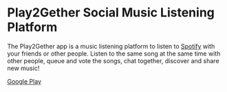 # Play2Gether Social Music Listening Platform

The Play2Gether app is a music listening platform to listen to [Spotify](http://spotify.com) with your friends or other people. Listen to the same song at the same time with other people, queue and vote the songs, chat together, discover and share new music!

[Google Play](https://play.google.com/store/apps/details?id=vip.yazilim.p2g.android)
